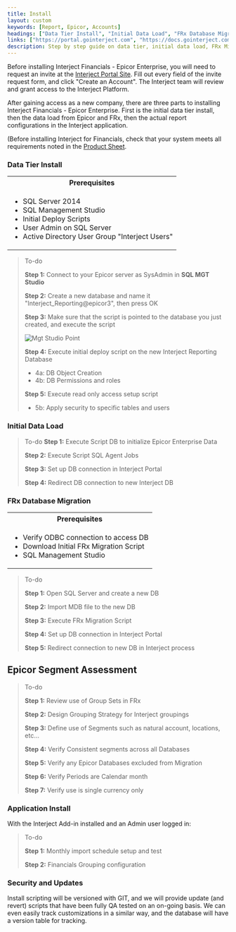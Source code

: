 ```yaml
---
title: Install
layout: custom
keywords: [Report, Epicor, Accounts]
headings: ["Data Tier Install", "Initial Data Load", "FRx Database Migration", "Epicor Segment Assessment", "Application Install", "Security and Updates"]
links: ["https://portal.gointerject.com", "https://docs.gointerject.com/bApps/bFinancials/Epicor-Financials.html", "/images/A-SQL-InitialDataLoad/MgtStudioPointTo.png"]
description: Step by step guide on data tier, initial data load, FRx Migration, and other key processes of installing of Interject for Financials Epicor Enterprise.
---
```


Before installing Interject Financials - Epicor Enterprise, you will need to request an invite at the [Interject Portal Site](https://portal.gointerject.com). Fill out every field of the invite request form, and click "Create an Account". The Interject team will review and grant access to the Interject Platform.

After gaining access as a new company, there are three parts to installing Interject Financials - Epicor Enterprise. First is the initial data tier install, then the data load from Epicor and FRx, then the actual report configurations in the Interject application. 

\(Before installing Interject for Financials, check that your system meets all requirements noted in the [Product Sheet](https://docs.gointerject.com/bApps/bFinancials/Epicor-Financials.html).

### Data Tier Install

<table>
   <tr>
    <th><span style="font-weight:bold">Prerequisites</span></th>
   </tr>
            <tr>
                <td>
                    <ul>
                        <li>SQL Server 2014</li>
                        <li>SQL Management Studio</li>
                        <li>Initial Deploy Scripts</li>
                        <li>User Admin on SQL Server</li>
                        <li>Active Directory User Group "Interject Users"</li>
                    </ul>
                </td>
            </tr>
</table>

> To-do
>
> **Step 1:** Connect to your Epicor server as SysAdmin in **SQL MGT Studio**
>
>**Step 2:** Create a new database and name it "Interject_Reporting@epicor3", then press OK
>
> **Step 3:** Make sure that the script is pointed to the database you just created, and execute the script
>
> ![Mgt Studio Point](/images/A-SQL-InitialDataLoad/MgtStudioPointTo.png)
>
> **Step 4:** Execute initial deploy script on the new Interject Reporting Database
>
> - 4a: DB Object Creation
> - 4b: DB Permissions and roles
>
> **Step 5:** Execute read only access setup script
> - 5b: Apply security to specific tables and users


### Initial Data Load


> To-do	
> **Step 1:** Execute Script DB to initialize Epicor Enterprise Data
>
> **Step 2:** Execute Script SQL Agent Jobs
>
> **Step 3:** Set up DB connection in Interject Portal
>
> **Step 4:** Redirect DB connection to new Interject DB


### FRx Database Migration

<table>
   <tr>
    <th><span style="font-weight:bold">Prerequisites</span></th>
   </tr>
            <tr>
                <td>
                    <ul>
                        <li>Verify ODBC connection to access DB</li>
                        <li>Download Initial FRx Migration Script</li>
                        <li>SQL Management Studio</li>
                    </ul>
                </td>
            </tr>
</table>

> To-do
>
> **Step 1:** Open SQL Server and create a new DB
>
>**Step 2:** Import MDB file to the new DB
>
> **Step 3:** Execute FRx Migration Script
>
> **Step 4:** Set up DB connection in Interject Portal
>
>**Step 5:** Redirect connection to new DB in Interject process



## Epicor Segment Assessment
> To-do
>
> **Step 1:** Review use of Group Sets in FRx
>
> **Step 2:** Design Grouping Strategy for Interject groupings
>
> **Step 3:** Define use of Segments such as natural account, locations, etc…
>
> **Step 4:** Verify Consistent segments across all Databases
>
> **Step 5:** Verify any Epicor Databases excluded from Migration
>
> **Step 6:** Verify Periods are Calendar month
>
> **Step 7:** Verify  use is single currency only



### Application Install
With the Interject Add-in installed and an Admin user logged in:

> To-do
>
> **Step 1:** Monthly import schedule setup and test
>
> **Step 2:** Financials Grouping configuration


### Security and Updates
Install scripting will be versioned with GIT, and we will provide update (and revert) scripts that have been fully QA tested on an on-going basis. We can even easily track customizations in a similar way, and the database will have a version table for tracking.

